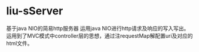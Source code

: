 # liu-sServer
基于java NIO的简易http服务器
运用java NIO进行http请求及响应的写入写出。
运用到了MVC模式中controller层的思想，通过注requestMap解配置uri及对应的html文件。
